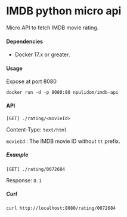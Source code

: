 IMDB python micro api
=====================

Micro API to fetch IMDB movie rating.

#### Dependencies

- Docker 17.x or greater.

#### Usage

Expose at port 8080

`docker run -d -p 8080:80 npulidom/imdb-api`

#### API

```[GET] ./rating/<movieId>```

Content-Type: `text/html`

`movieId` : The IMDB movie ID without `tt` prefix.

##### Example

```[GET] ./rating/0072684```

Response: `8.1`

##### Curl

``` 
curl http://localhost:8080/rating/0072684
```
